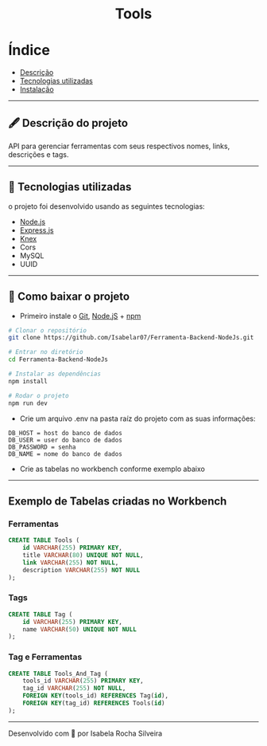 <h1 align="center">
    Tools
</h1>

# Índice

- [Descrição](#-descrição-do-projeto)
- [Tecnologias utilizadas](#-tecnologias-utilizadas)
- [Instalação](#-como-baixar-o-projeto)

---

## 🖋 Descrição do projeto

API para gerenciar ferramentas com seus respectivos nomes, links, descrições e tags.

---

## 🚀 Tecnologias utilizadas

o projeto foi desenvolvido usando as seguintes tecnologias:

- [Node.js](https://nodejs.org/pt-br/docs/)
- [Express.js](http://expressjs.com/pt-br/)
- [Knex](http://knexjs.org/)
- Cors
- MySQL
- UUID

---

## 💾 Como baixar o projeto

- Primeiro instale o [Git](https://git-scm.com/), [Node.jS](https://nodejs.org/pt-br/download/) + [npm](https://www.npmjs.com/get-npm)
```bash
# Clonar o repositório
git clone https://github.com/Isabelar07/Ferramenta-Backend-NodeJs.git

# Entrar no diretório
cd Ferramenta-Backend-NodeJs

# Instalar as dependências
npm install

# Rodar o projeto
npm run dev
```

- Crie um arquivo .env na pasta raíz do projeto com as suas informações:

```
DB_HOST = host do banco de dados
DB_USER = user do banco de dados
DB_PASSWORD = senha
DB_NAME = nome do banco de dados
```
- Crie as tabelas no workbench conforme exemplo abaixo
---

## Exemplo de Tabelas criadas no Workbench

### Ferramentas
```sql
CREATE TABLE Tools (
    id VARCHAR(255) PRIMARY KEY,
    title VARCHAR(80) UNIQUE NOT NULL,
    link VARCHAR(255) NOT NULL,
    description VARCHAR(255) NOT NULL
);

```

### Tags
```sql
CREATE TABLE Tag (
    id VARCHAR(255) PRIMARY KEY,
    name VARCHAR(50) UNIQUE NOT NULL
);
```

### Tag e Ferramentas
```sql
CREATE TABLE Tools_And_Tag (
    tools_id VARCHAR(255) PRIMARY KEY,
    tag_id VARCHAR(255) NOT NULL,
    FOREIGN KEY(tools_id) REFERENCES Tag(id),
    FOREIGN KEY(tag_id) REFERENCES Tools(id)
);
```

---

Desenvolvido com 🧡 por Isabela Rocha Silveira
